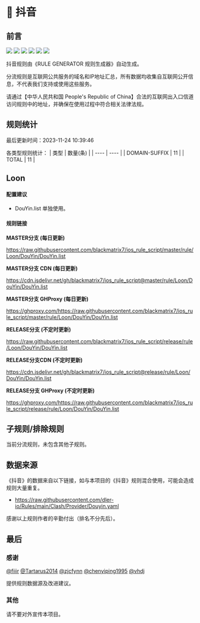 # 🧸 抖音

## 前言

![](https://shields.io/badge/-移除重复规则-ff69b4) ![](https://shields.io/badge/-DOMAIN与DOMAIN--SUFFIX合并-green) ![](https://shields.io/badge/-DOMAIN--SUFFIX间合并-critical) ![](https://shields.io/badge/-DOMAIN与DOMAIN--KEYWORD合并-9cf) ![](https://shields.io/badge/-DOMAIN--SUFFIX与DOMAIN--KEYWORD合并-blue) ![](https://shields.io/badge/-IP--CIDR(6)合并-blueviolet) 

抖音规则由《RULE GENERATOR 规则生成器》自动生成。

分流规则是互联网公共服务的域名和IP地址汇总，所有数据均收集自互联网公开信息，不代表我们支持或使用这些服务。

请通过【中华人民共和国 People's Republic of China】合法的互联网出入口信道访问规则中的地址，并确保在使用过程中符合相关法律法规。

## 规则统计

最后更新时间：2023-11-24 10:39:46

各类型规则统计：
| 类型 | 数量(条)  | 
| ---- | ----  |
| DOMAIN-SUFFIX | 11  | 
| TOTAL | 11  | 


## Loon 

#### 配置建议
- DouYin.list 单独使用。

#### 规则链接
**MASTER分支 (每日更新)**

https://raw.githubusercontent.com/blackmatrix7/ios_rule_script/master/rule/Loon/DouYin/DouYin.list

**MASTER分支 CDN (每日更新)**

https://cdn.jsdelivr.net/gh/blackmatrix7/ios_rule_script@master/rule/Loon/DouYin/DouYin.list

**MASTER分支 GHProxy (每日更新)**

https://ghproxy.com/https://raw.githubusercontent.com/blackmatrix7/ios_rule_script/master/rule/Loon/DouYin/DouYin.list

**RELEASE分支 (不定时更新)**

https://raw.githubusercontent.com/blackmatrix7/ios_rule_script/release/rule/Loon/DouYin/DouYin.list

**RELEASE分支CDN (不定时更新)**

https://cdn.jsdelivr.net/gh/blackmatrix7/ios_rule_script@release/rule/Loon/DouYin/DouYin.list

**RELEASE分支 GHProxy (不定时更新)**

https://ghproxy.com/https://raw.githubusercontent.com/blackmatrix7/ios_rule_script/release/rule/Loon/DouYin/DouYin.list

## 子规则/排除规则


当前分流规则，未包含其他子规则。

## 数据来源

《抖音》的数据来自以下链接，如与本项目的《抖音》规则混合使用，可能会造成规则大量重复。

- https://raw.githubusercontent.com/dler-io/Rules/main/Clash/Provider/Douyin.yaml


感谢以上规则作者的辛勤付出（排名不分先后）。

## 最后

### 感谢

[@fiiir](https://github.com/fiiir) [@Tartarus2014](https://github.com/Tartarus2014) [@zjcfynn](https://github.com/zjcfynn) [@chenyiping1995](https://github.com/chenyiping1995) [@vhdj](https://github.com/vhdj)

提供规则数据源及改进建议。

### 其他

请不要对外宣传本项目。